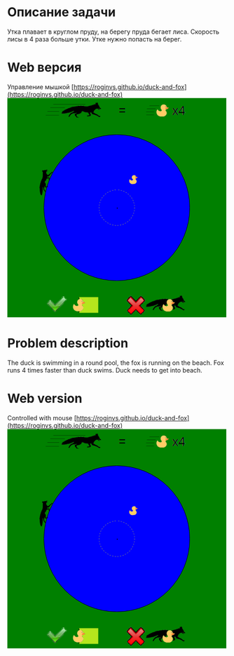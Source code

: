 # Описание задачи
Утка плавает в круглом пруду, на берегу пруда бегает лиса. Скорость лисы в 4 раза больше утки. Утке нужно попасть на берег.
# Web версия
Управление мышкой [https://roginvs.github.io/duck-and-fox](https://roginvs.github.io/duck-and-fox)
![screenshot](https://raw.githubusercontent.com/roginvs/duck-and-fox/master/screenshot.png)

# Problem description
The duck is swimming in a round pool, the fox is running on the beach. Fox runs 4 times faster than duck swims. Duck needs to get into beach.
# Web version
Controlled with mouse [https://roginvs.github.io/duck-and-fox](https://roginvs.github.io/duck-and-fox)
![screenshot](https://raw.githubusercontent.com/roginvs/duck-and-fox/master/screenshot.png)

